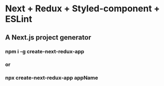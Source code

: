 # Next + Redux + Styled-component + ESLint

## A Next.js project generator

### npm i -g create-next-redux-app

### or

### npx create-next-redux-app appName
